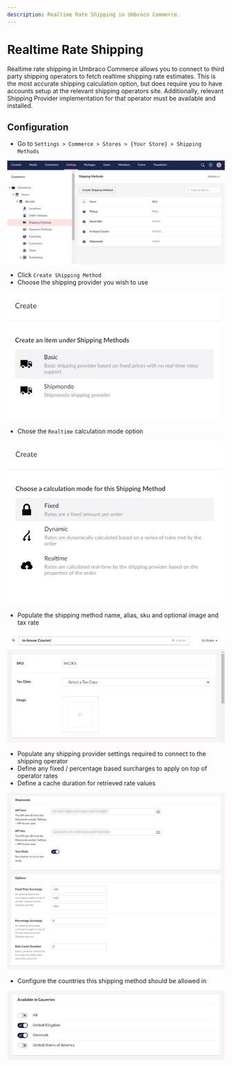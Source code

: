 ```yaml
---
description: Realtime Rate Shipping in Umbraco Commerce.
---
```


# Realtime Rate Shipping

Realtime rate shipping in Umbraco Commerce allows you to connect to third party shipping operators to fetch realtime shipping rate estimates. This is the most accurate shipping calculation option, but does require you to have accounts setup at the relevant shipping operators site. Additionally, relevant Shipping Provider implementation for that operator must be available and installed.

## Configuration

* Go to `Settings > Commerce > Stores > {Your Store} > Shipping Methods`

![Shipping Methods](../../media/shipping_methods.png)

* Click `Create Shipping Method`
* Choose the shipping provider you wish to use

![Choose Shipping Provider](../../media/create_shipping_method.png)

* Chose the `Realtime` calculation mode option

![Choose Shipping Calculation Mode](../../media/create_shipping_method2.png)

* Populate the shipping method name, alias, sku and optional image and tax rate

![Shipping Method Details](../../media/dynamic_rate_shipping_details.png)

* Populate any shipping provider settings required to connect to the shipping operator
* Define any fixed / percentage based surcharges to apply on top of operator rates
* Define a cache duration for retrieved rate values

![Shipping Method Settings](../../media/realtime_shipping_details.png)

* Configure the countries this shipping method should be allowed in

![Shipping Method Allowed Countries](../../media/shipping_method_allowed_countries.png)